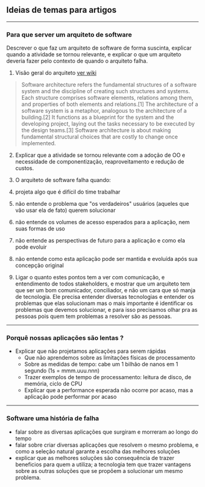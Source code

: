 ## Ideias de temas para artigos

------------------------------
### Para que server um arquiteto de software
Descrever o que faz um arquiteto de software de forma suscinta, explicar quando a atividade se tornou relevante, e explicar o que um arquiteto deveria fazer pelo contexto de quando o arquiteto falha.
 
  1. Visão geral do arquiteto [ver wiki](https://en.wikipedia.org/wiki/Software_architecture)
  
> Software architecture refers the fundamental structures of a software system and the discipline of creating such structures and systems. Each structure comprises software elements, relations among them, and properties of both elements and relations.[1] The architecture of a software system is a metaphor, analogous to the architecture of a building.[2] It functions as a blueprint for the system and the developing project, laying out the tasks necessary to be executed by the design teams.[3]
> Software architecture is about making fundamental structural choices that are costly to change once implemented.

2. Explicar que a atividade se tornou relevante com a adoção de OO e necessidade de componentização, reaproveitamento e redução de custos.

3. O arquiteto de software falha quando:
  1. projeta algo que é difícil do time trabalhar
  2. não entende o problema que "os verdadeiros" usuários (aqueles que vão usar ela de fato) querem solucionar
  3. não entende os volumes de acesso esperados para a aplicação, nem suas formas de uso
  4. não entende as perspectivas de futuro para a aplicação e como ela pode evoluir
  5. não entende como esta aplicação pode ser mantida e evoluída após sua concepção original
  
4. Ligar o quanto estes pontos tem a ver com comunicação, e entendimento de todos stakeholders, e mostrar que um arquiteto tem que ser um bom comunicador, conciliador, e não um cara que só manja de tecnologia. Ele precisa entender diversas tecnologias e entender os problemas que elas solucionam mas o mais importante é identificar os problemas que devemos solucionar, e para isso precisamos olhar pra as pessoas pois quem tem problemas a resolver são as pessoas.


-----------------------------------
### Porquê nossas aplicações são lentas ?

- Explicar que não projetamos aplicações para serem rápidas
   - Que não aprendemos sobre as limitações físicas de processamento
   - Sobre as medidas de tempo: cabe um 1 bilhão de nanos em 1 segundo  (1s = mmm.uuu.nnn)
   - Trazer exemplos de tempo de processamento: leitura de disco, de memória, ciclo de CPU
   - Explicar que a performance esperada não ocorre por acaso, mas a aplicação pode performar por acaso
   
------------------------------------
### Software uma história de falha
 - falar sobre as diversas aplicações que surgiram e morreram ao longo do tempo
 - falar sobre criar diversas aplicações que resolvem o mesmo problema, e como a seleção natural garante a escolha das melhores soluções
 - explicar que as melhores soluções são consequência de trazer beneficios para quem a utiliza; a tecnologia tem que trazer vantagens sobre as outras soluções que se propõem a solucionar um mesmo problema.
 
